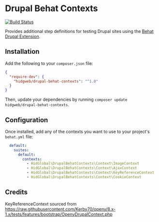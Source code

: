 # Drupal Behat Contexts

[![Build Status](https://travis-ci.org/HID-GS/drupal-behat-contexts.svg?branch=master)](https://travis-ci.org/HID-GS/drupal-behat-contexts)

Provides additional step definitions for testing Drupal sites using the [Behat Drupal Extension](https://www.drupal.org/project/drupalextension).

## Installation

Add the following to your `composer.json` file:

``` json
{
  "require-dev": {
    "hidgweb/drupal-behat-contexts": "^1.0"
  }
}
```

Then, update your dependencies by running `composer update hidgweb/drupal-behat-contexts`.

## Configuration

Once installed, add any of the contexts you want to use to your project's `behat.yml` file:

``` yaml
  default:
    suites:
      default:
        contexts:
          - HidGlobal\DrupalBehatContexts\Context\ImageContext
          - HidGlobal\DrupalBehatContexts\Context\AjaxContext
          - HidGlobal\DrupalBehatContexts\Context\KeyReferenceContext
          - HidGlobal\DrupalBehatContexts\Context\CookieContext
```

## Credits

KeyReferenceContext sourced from 
https://raw.githubusercontent.com/Kerby70/openy/8.x-1.x/tests/features/bootstrap/OpenyDrupalContext.php